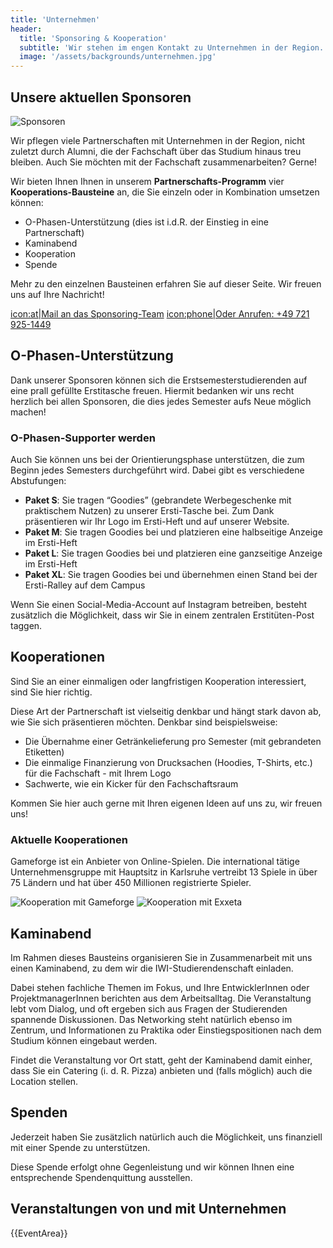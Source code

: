 ```yaml
---
title: 'Unternehmen'
header:
  title: 'Sponsoring & Kooperation'
  subtitle: 'Wir stehen im engen Kontakt zu Unternehmen in der Region.'
  image: '/assets/backgrounds/unternehmen.jpg'
---
```


## Unsere aktuellen Sponsoren

![Sponsoren](/images/unternehmen/Sponsoren_WS21.png)

Wir pflegen viele Partnerschaften mit Unternehmen in der Region, nicht zuletzt
durch Alumni, die der Fachschaft über das Studium hinaus treu bleiben. Auch Sie
möchten mit der Fachschaft zusammenarbeiten? Gerne!

Wir bieten Ihnen Ihnen in unserem **Partnerschafts-Programm** vier
**Kooperations-Bausteine** an, die Sie einzeln oder in Kombination umsetzen
können:

* O-Phasen-Unterstützung (dies ist i.d.R. der Einstieg in eine Partnerschaft)
* Kaminabend
* Kooperation
* Spende

Mehr zu den einzelnen Bausteinen erfahren Sie auf dieser Seite. Wir freuen uns
auf Ihre Nachricht!

[icon:at|Mail an das Sponsoring-Team](/scripts/email.php?address=sponsoring)
[icon:phone|Oder Anrufen: +49 721 925-1449](tel:+497219251449)

## O-Phasen-Unterstützung

Dank unserer Sponsoren können sich die Erstsemesterstudierenden auf eine prall
gefüllte Erstitasche freuen. Hiermit bedanken wir uns recht herzlich bei allen
Sponsoren, die dies jedes Semester aufs Neue möglich machen!

### O-Phasen-Supporter werden

Auch Sie können uns bei der Orientierungsphase unterstützen, die zum Beginn
jedes Semesters durchgeführt wird. Dabei gibt es verschiedene Abstufungen:

* **Paket S**: Sie tragen “Goodies” (gebrandete Werbegeschenke mit praktischem
  Nutzen) zu unserer Ersti-Tasche bei. Zum Dank präsentieren wir Ihr Logo im
  Ersti-Heft und auf unserer Website.
* **Paket M**: Sie tragen Goodies bei und platzieren eine halbseitige Anzeige im
  Ersti-Heft
* **Paket L**: Sie tragen Goodies bei und platzieren eine ganzseitige Anzeige im
  Ersti-Heft
* **Paket XL**: Sie tragen Goodies bei und übernehmen einen Stand bei der
  Ersti-Ralley auf dem Campus

Wenn Sie einen Social-Media-Account auf Instagram betreiben, besteht zusätzlich
die Möglichkeit, dass wir Sie in einem zentralen Erstitüten-Post taggen.

## Kooperationen

Sind Sie an einer einmaligen oder langfristigen Kooperation interessiert, sind
Sie hier richtig.

Diese Art der Partnerschaft ist vielseitig denkbar und hängt stark davon ab, wie
Sie sich präsentieren möchten. Denkbar sind beispielsweise:

* Die Übernahme einer Getränkelieferung pro Semester (mit gebrandeten Etiketten)
* Die einmalige Finanzierung von Drucksachen (Hoodies, T-Shirts, etc.) für die
  Fachschaft - mit Ihrem Logo
* Sachwerte, wie ein Kicker für den Fachschaftsraum

Kommen Sie hier auch gerne mit Ihren eigenen Ideen auf uns zu, wir freuen uns!

<div class="grid md:flex grid-cols-2 gap-8">

<span>

### Aktuelle Kooperationen

Gameforge ist ein Anbieter von Online-Spielen. Die international tätige
Unternehmensgruppe mit Hauptsitz in Karlsruhe vertreibt 13 Spiele in über 75
Ländern und hat über 450 Millionen registrierte Spieler.

</span>

![Kooperation mit Gameforge](/images/unternehmen/gameforge-logo.png)
![Kooperation mit Exxeta](/images/unternehmen/exxeta-logo.png)

</div>

## Kaminabend

Im Rahmen dieses Bausteins organisieren Sie in Zusammenarbeit mit uns einen
Kaminabend, zu dem wir die IWI-Studierendenschaft einladen.

Dabei stehen fachliche Themen im Fokus, und Ihre EntwicklerInnen oder
ProjektmanagerInnen berichten aus dem Arbeitsalltag. Die Veranstaltung lebt vom
Dialog, und oft ergeben sich aus Fragen der Studierenden spannende Diskussionen.
Das Networking steht natürlich ebenso im Zentrum, und Informationen zu Praktika
oder Einstiegspositionen nach dem Studium können eingebaut werden.

Findet die Veranstaltung vor Ort statt, geht der Kaminabend damit einher, dass
Sie ein Catering (i. d. R. Pizza) anbieten und (falls möglich) auch die Location
stellen.

## Spenden

Jederzeit haben Sie zusätzlich natürlich auch die Möglichkeit, uns finanziell
mit einer Spende zu unterstützen.

Diese Spende erfolgt ohne Gegenleistung und wir können Ihnen eine entsprechende
Spendenquittung ausstellen.

## Veranstaltungen von und mit Unternehmen

{{EventArea}}
